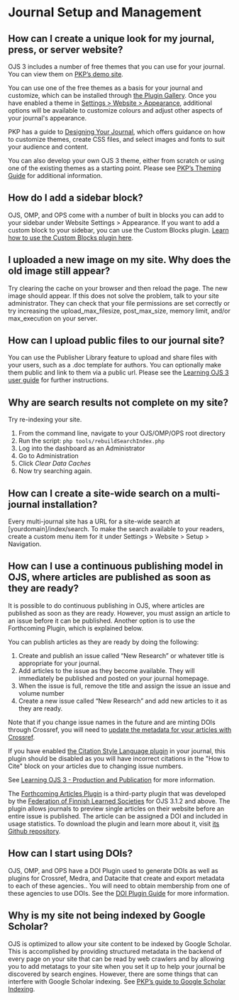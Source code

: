 # Journal Setup and Management

## How can I create a unique look for my journal, press, or server website?

OJS 3 includes a number of free themes that you can use for your journal. You can view them on [PKP’s demo site](https://demo.publicknowledgeproject.org/ojs3/demo/).

You can use one of the free themes as a basis for your journal and customize, which can be installed through [the Plugin Gallery](/learning-ojs/en/settings-website#plugin-gallery). Once you have enabled a theme in [Settings > Website > Appearance](/learning-ojs/en/settings-website#appearance), additional options will be available to customize colours and adjust other aspects of your journal's appearance.

PKP has a guide to [Designing Your Journal](/designing-your-journal/), which offers guidance on how to customize themes, create CSS files, and select images and fonts to suit your audience and content.

You can also develop your own OJS 3 theme, either from scratch or using one of the existing themes as a starting point. Please see [PKP’s Theming Guide](/pkp-theming-guide/) for additional information.

## How do I add a sidebar block?

OJS, OMP, and OPS come with a number of built in blocks you can add to your sidebar under Website Settings > Appearance. If you want to add a custom block to your sidebar, you can use the Custom Blocks plugin. [Learn how to use the Custom Blocks plugin here](/learning-ojs/en/settings-website#custom-block-plugin).

## I uploaded a new image on my site. Why does the old image still appear?

Try clearing the cache on your browser and then reload the page.  The new image should appear.  If this does not solve the problem, talk to your site administrator. They can check that your file permissions are set correctly or try increasing the upload_max_filesize, post_max_size, memory limit, and/or max_execution on your server.

## How can I upload public files to our journal site?

You can use the Publisher Library feature to upload and share files with your users, such as a .doc template for authors. You can optionally make them public and link to them via a public url. Please see the [Learning OJS 3 user guide](/learning-ojs/en/settings-workflow#publisher-library) for further instructions.

## Why are search results not complete on my site?

Try re-indexing your site.

1. From the command line, navigate to your OJS/OMP/OPS root directory
2. Run the script: `php tools/rebuildSearchIndex.php`
3. Log into the dashboard as an Administrator
4. Go to Administration
5. Click *Clear Data Caches*
6. Now try searching again.

## How can I create a site-wide search on a multi-journal installation?

Every multi-journal site has a URL for a site-wide search at [yourdomain]/index/search. To make the search available to your readers, create a custom menu item for it under Settings > Website > Setup > Navigation.

## How can I use a continuous publishing model in OJS, where articles are published as soon as they are ready?

It is possible to do continuous publishing in OJS, where articles are published as soon as they are ready. However, you must assign an article to an issue before it can be published. Another option is to use the Forthcoming Plugin, which is explained below. 

You can publish articles as they are ready by doing the following:

1. Create and publish an issue called “New Research” or whatever title is appropriate for your journal.
2. Add articles to the issue as they become available. They will immediately be published and posted on your journal homepage.
3. When the issue is full, remove the title and assign the issue an issue and volume number
4. Create a new issue called “New Research” and add new articles to it as they are ready.

Note that if you change issue names in the future and are minting DOIs through Crossref, you will need to [update the metadata for your articles with Crossref](/crossref-ojs-manual/en/config#updating-dois).

If you have enabled [the Citation Style Language plugin](/learning-ojs/en/settings-website#citation-style-language-plugin) in your journal, this plugin should be disabled as you will have incorrect citations in the "How to Cite" block on your articles due to changing issue numbers.

See [Learning OJS 3 - Production and Publication](/learning-ojs/en/production-publication#continuous-publishing) for more information.

The [Forthcoming Articles Plugin](https://github.com/ajnyga/forthcoming) is a third-party plugin that was developed by the [Federation of Finnish Learned Societies](https://tsv.fi/en/) for OJS 3.1.2 and above. The plugin allows journals to preview single articles on their website before an entire issue is published. The article can be assigned a DOI and included in usage statistics. To download the plugin and learn more about it, visit [its Github repository](https://github.com/ajnyga/forthcoming).

## How can I start using DOIs?

OJS, OMP, and OPS have a DOI Plugin used to generate DOIs as well as plugins for Crossref, Medra, and Datacite that create and export metadata to each of these agencies.. You will need to obtain membership from one of these agencies to use DOIs. See the [DOI Plugin Guide](/doi-plugin/) for more information.

## Why is my site not being indexed by Google Scholar?

OJS is optimized to allow your site content to be indexed by Google Scholar. This is accomplished by providing structured metadata in the backend of every page on your site that can be read by web crawlers and by allowing you to add metatags to your site when you set it up to help your journal be discovered by search engines. However, there are some things that can interfere with Google Scholar indexing. See [PKP’s guide to Google Scholar Indexing](/google-scholar/).
